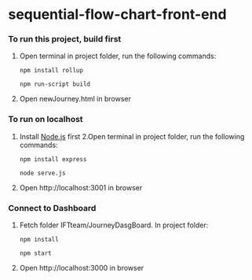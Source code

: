 # sequential-flow-chart-front-end

### To run this project, build first
   1. Open terminal in project folder, run the following commands:
      ```
      npm install rollup
      ```
      ```
      npm run-script build
      ```
   2. Open newJourney.html in browser
 
### To run on localhost
   1. Install <a href="https://nodejs.org/en/">Node.js</a> first
   2.Open terminal in project folder, run the following commands:
      ```
      npm install express
      ```
      ```
      node serve.js
      ```
   3. Open http://localhost:3001 in browser
   
### Connect to Dashboard
   1. Fetch folder IFTteam/JourneyDasgBoard. In project folder:
      ```
      npm install
      ```
      ```
      npm start
      ```
   2. Open http://localhost:3000 in browser
